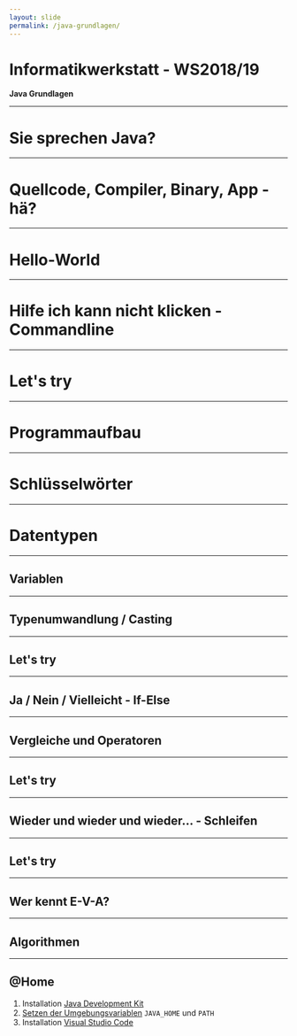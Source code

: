 ```yaml
---
layout: slide
permalink: /java-grundlagen/
---
```


# Informatikwerkstatt - WS2018/19
__Java Grundlagen__

---

# Sie sprechen Java?

---

# Quellcode, Compiler, Binary, App - hä?

---

# Hello-World

---

# Hilfe ich kann nicht klicken - Commandline

---

# Let's try

---

# Programmaufbau

---

# Schlüsselwörter

---

# Datentypen

---

## Variablen

---

## Typenumwandlung / Casting

---

## Let's try

---

## Ja / Nein / Vielleicht - If-Else

---

## Vergleiche und Operatoren

---

## Let's try

--- 

## Wieder und wieder und wieder... - Schleifen

---

## Let's try

---

## Wer kennt E-V-A?

---

## Algorithmen

---

## @Home

1. Installation [Java Development Kit](https://www.oracle.com/technetwork/java/javase/downloads/index.html)
2. [Setzen der Umgebungsvariablen](https://www.java.com/de/download/help/path.xml) ```JAVA_HOME``` und ```PATH```
3. Installation [Visual Studio Code](https://code.visualstudio.com/)

    
